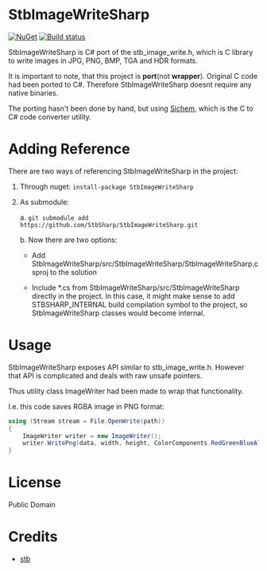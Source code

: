 # StbImageWriteSharp
[![NuGet](https://img.shields.io/nuget/v/StbImageWriteSharp.svg)](https://www.nuget.org/packages/StbImageWriteSharp/) 
[![Build status](https://ci.appveyor.com/api/projects/status/2fp00srd5th2g3gv?svg=true)](https://ci.appveyor.com/project/RomanShapiro/stbimagewritesharp)

StbImageWriteSharp is C# port of the stb_image_write.h, which is C library to write images in JPG, PNG, BMP, TGA and HDR formats.

It is important to note, that this project is **port**(not **wrapper**). Original C code had been ported to C#. Therefore StbImageWriteSharp doesnt require any native binaries.

The porting hasn't been done by hand, but using [Sichem](https://github.com/rds1983/Sichem), which is the C to C# code converter utility.

# Adding Reference
There are two ways of referencing StbImageWriteSharp in the project:
1. Through nuget: `install-package StbImageWriteSharp`
2. As submodule:
    
    a. `git submodule add https://github.com/StbSharp/StbImageWriteSharp.git`
    
    b. Now there are two options:
       
      * Add StbImageWriteSharp/src/StbImageWriteSharp/StbImageWriteSharp.csproj to the solution
       
      * Include *.cs from StbImageWriteSharp/src/StbImageWriteSharp directly in the project. In this case, it might make sense to add STBSHARP_INTERNAL build compilation symbol to the project, so StbImageWriteSharp classes would become internal.

# Usage
StbImageWriteSharp exposes API similar to stb_image_write.h. However that API is complicated and deals with raw unsafe pointers.

Thus utility class ImageWriter had been made to wrap that functionality.

I.e. this code saves RGBA image in PNG format:
```c#
using (Stream stream = File.OpenWrite(path))
{
	ImageWriter writer = new ImageWriter();
	writer.WritePng(data, width, height, ColorComponents.RedGreenBlueAlpha, stream);
}
```

# License
Public Domain

# Credits
* [stb](https://github.com/nothings/stb)



